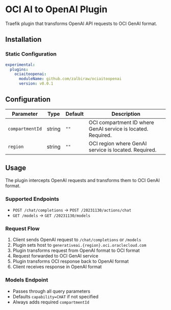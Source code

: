 # OCI AI to OpenAI Plugin

Traefik plugin that transforms OpenAI API requests to OCI GenAI format.

## Installation

### Static Configuration

```yaml
experimental:
  plugins:
    ociaitoopenai:
      moduleName: github.com/zalbiraw/ociaitoopenai
      version: v0.0.1
```

## Configuration

| Parameter | Type | Default | Description |
|-----------|------|---------|-------------|
| `compartmentId` | string | `""` | OCI compartment ID where GenAI service is located. Required. |
| `region` | string | `""` | OCI region where GenAI service is located. Required. |

## Usage

The plugin intercepts OpenAI requests and transforms them to OCI GenAI format.

### Supported Endpoints

- `POST /chat/completions` → `POST /20231130/actions/chat`
- `GET /models` → `GET /20231130/models`

### Request Flow

1. Client sends OpenAI request to `/chat/completions` or `/models`
2. Plugin sets host to `generativeai.{region}.oci.oraclecloud.com`
3. Plugin transforms request from OpenAI format to OCI format
4. Request forwarded to OCI GenAI service
5. Plugin transforms OCI response back to OpenAI format
6. Client receives response in OpenAI format

### Models Endpoint

- Passes through all query parameters
- Defaults `capability=CHAT` if not specified
- Always adds required `compartmentId`